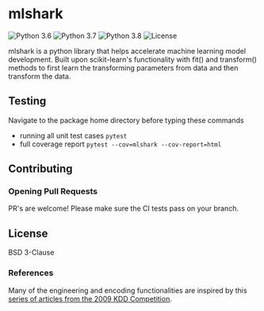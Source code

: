 # mlshark

![Python 3.6](https://img.shields.io/badge/python-3.6-success.svg)
![Python 3.7](https://img.shields.io/badge/python-3.7-success.svg)
![Python 3.8](https://img.shields.io/badge/python-3.8-success.svg)
![License](https://img.shields.io/badge/license-BSD-success.svg)


mlshark is a python library that helps accelerate machine learning model development. Built upon scikit-learn's functionality with fit() and transform() methods to first learn the transforming parameters from data and then transform the data.


## Testing
Navigate to the package home directory before typing these commands
- running all unit test cases ```pytest```
- full coverage report ```pytest --cov=mlshark --cov-report=html```


## Contributing



### Opening Pull Requests
PR's are welcome! Please make sure the CI tests pass on your branch.


## License
BSD 3-Clause


### References
Many of the engineering and encoding functionalities are inspired by this [series of articles from the 2009 KDD Competition](http://www.mtome.com/Publications/CiML/CiML-v3-book.pdf).
